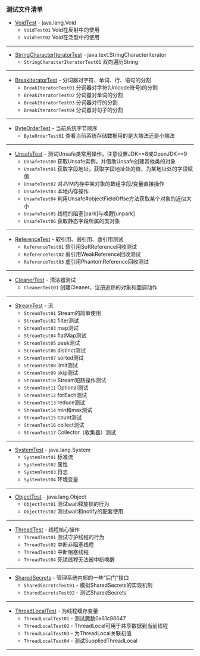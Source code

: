 ### 测试文件清单


* [VoidTest](test/VoidTest) - java.lang.Void
  * `VoidTest01` Void在反射中的使用
  * `VoidTest02` Void在泛型中的使用
--------------------------------------------------
* [StringCharacterIteratorTest](test/StringCharacterIteratorTest) - java.text.StringCharacterIterator
  * `StringCharacterIteratorTest01` 双向遍历String
--------------------------------------------------
* [BreakIteratorTest](test/BreakIteratorTest) - 分词器对字符、单词、行、语句的分割
  * `BreakIteratorTest01` 分词器对字符(Unicode符号)的分割
  * `BreakIteratorTest02` 分词器对单词的分割
  * `BreakIteratorTest03` 分词器对行的分割
  * `BreakIteratorTest04` 分词器对句子的分割
--------------------------------------------------
* [ByteOrderTest](test/ByteOrderTest) - 当前系统字节顺序
  * `ByteOrderTest01` 查看当前系统存储数据用的是大端法还是小端法
--------------------------------------------------
* [UnsafeTest](test/UnsafeTest) - 测试Unsafe类常用操作，注意设置JDK>=8或OpenJDK>=9
  * `UnsafeTest00` 获取Unsafe实例，并借助Unsafe创建其他类的对象
  * `UnsafeTest01` 获取字段地址，获取字段地址处的值，为某地址处的字段赋值
  * `UnsafeTest02` 对JVM内存中某对象的数组字段/变量直接操作
  * `UnsafeTest03` 本地内存操作
  * `UnsafeTest04` 利用Unsafe#objectFieldOffse方法获取某个对象的近似大小
  * `UnsafeTest05` 线程的阻塞[park]与唤醒[unpark]
  * `UnsafeTest06` 获取静态字段所属的类对象
--------------------------------------------------
* [ReferenceTest](test/ReferenceTest) - 软引用、弱引用、虚引用测试
  * `ReferenceTest01` 软引用SoftReference回收测试
  * `ReferenceTest02` 弱引用WeakReference回收测试
  * `ReferenceTest03` 虚引用PhantomReference回收测试
--------------------------------------------------
* [CleanerTest](test/CleanerTest) - 清洁器测试
  * `CleanerTest01` 创建Cleaner，注册追踪的对象和回调动作
--------------------------------------------------
* [StreamTest](test/StreamTest) - 流
  * `StreamTest01` Stream的简单使用
  * `StreamTest02` filter测试
  * `StreamTest03` map测试
  * `StreamTest04` flatMap测试
  * `StreamTest05` peek测试
  * `StreamTest06` distinct测试
  * `StreamTest07` sorted测试
  * `StreamTest08` limit测试
  * `StreamTest09` skip测试
  * `StreamTest10` Stream短路操作测试
  * `StreamTest11` Optional测试
  * `StreamTest12` forEach测试
  * `StreamTest13` reduce测试
  * `StreamTest14` min和max测试
  * `StreamTest15` count测试
  * `StreamTest16` collect测试
  * `StreamTest17` Collector（收集器）测试
--------------------------------------------------
* [SystemTest](test/SystemTest) - java.lang.System
  * `SystemTest01` 标准流
  * `SystemTest02` 属性
  * `SystemTest03` 日志
  * `SystemTest04` 环境变量
--------------------------------------------------
* [ObjectTest](test/ObjectTest) - java.lang.Object
  * `ObjectTest01` 测试wait释放锁的行为
  * `ObjectTest02` 测试wait和notify的配套使用
--------------------------------------------------
* [ThreadTest](test/ThreadTest) - 线程核心操作
  * `ThreadTest01` 测试守护线程的行为
  * `ThreadTest02` 中断非阻塞线程
  * `ThreadTest03` 中断阻塞线程
  * `ThreadTest04` 死锁线程无法被中断唤醒
--------------------------------------------------
* [SharedSecrets](test/SharedSecrets) - 管理系统内部的一些“后门”接口
  * `SharedSecretsTest01` - 模拟SharedSecrets的实现机制
  * `SharedSecretsTest02` - 测试SharedSecrets
--------------------------------------------------
* [ThreadLocalTest](test/ThreadLocalTest) - 为线程缓存变量
  * `ThreadLocalTest01` - 测试魔数0x61c88647
  * `ThreadLocalTest02` - ThreadLocal可用于共享数据到当前线程
  * `ThreadLocalTest03` - 为ThreadLocal关联初值
  * `ThreadLocalTest04` - 测试SuppliedThreadLocal
--------------------------------------------------
